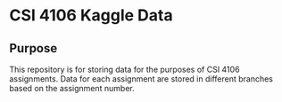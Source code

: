 # CSI 4106 Kaggle Data

## Purpose
This repository is for storing data for the purposes of CSI 4106 assignments. Data for each assignment are stored in different branches based on the assignment number.